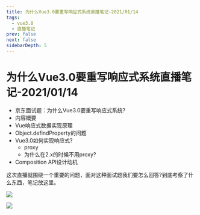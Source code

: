 ```yaml
---
title: 为什么Vue3.0要重写响应式系统直播笔记-2021/01/14
tags: 
  - vue3.0
  - 直播笔记
prev: false
next: false
sidebarDepth: 5
---
```


# 为什么Vue3.0要重写响应式系统直播笔记-2021/01/14

- 京东面试题：为什么Vue3.0要重写响应式系统?
- 内容概要
- Vue响应式数据实现原理
- Object.defindProperty的问题
- Vue3.0如何实现响应式?
	+ proxy
	+ 为什么在2.x的时候不用proxy?
- Composition API设计动机

这次直播就围绕一个重要的问题，面对这种面试题我们要怎么回答?到底考察了什么东西，笔记放这里。

![](https://p6-juejin.byteimg.com/tos-cn-i-k3u1fbpfcp/f11d8a9141c74392ac9eee732a9d2718~tplv-k3u1fbpfcp-watermark.image)

![](https://p1-juejin.byteimg.com/tos-cn-i-k3u1fbpfcp/ea21da6f5d074787b435d7811cdc6859~tplv-k3u1fbpfcp-watermark.image)

